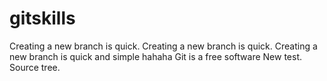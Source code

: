 # gitskills
Creating a new branch is quick.
Creating a new branch is quick.
Creating a new branch is quick and simple
hahaha
Git is a free software
New test.
Source tree.
